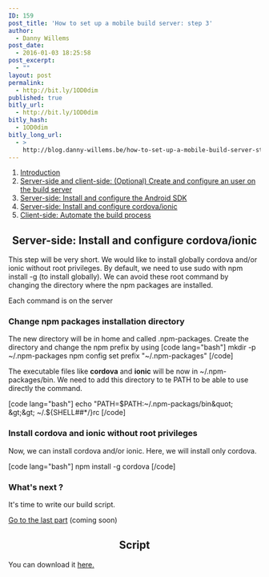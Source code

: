 ```yaml
---
ID: 159
post_title: 'How to set up a mobile build server: step 3'
author:
  - Danny Willems
post_date:
  - 2016-01-03 18:25:58
post_excerpt:
  - ""
layout: post
permalink:
  - http://bit.ly/1OD0dim
published: true
bitly_url:
  - http://bit.ly/1OD0dim
bitly_hash:
  - 1OD0dim
bitly_long_url:
  - >
    http://blog.danny-willems.be/how-to-set-up-a-mobile-build-server-step-3/
---
```

<ol>
	<li><a href="http://blog.danny-willems.be/how-to-set-up-a-mobile-build-server/">Introduction</a></li>
	<li><a href="http://blog.danny-willems.be/how-to-set-up-a-mobile-build-server-step-1/">Server-side and client-side: (Optional) Create and configure an user on the build server</a></li>
	<li><a href="http://blog.danny-willems.be/how-to-set-up-a-mobile-build-server-step-2/">Server-side: Install and configure the Android SDK</a></li>
	<li><a href="http://blog.danny-willems.be/how-to-set-up-a-mobile-build-server-step-3/">Server-side: Install and configure cordova/ionic</a></li>
	<li><a href="http://blog.danny-willems.be/how-to-set-up-a-mobile-build-server-step-4/">Client-side: Automate the build process</a></li>
</ol>

<h2 style="text-align: center">Server-side: Install and configure cordova/ionic</h2>

This step will be very short. We would like to install globally cordova and/or ionic without root privileges. By default, we need to use sudo with npm install -g (to install globally).
We can avoid these root command by changing the directory where the npm packages are installed.

<div>Each command is on the server</div>

<h3>Change npm packages installation directory</h3>

The new directory will be in home and called .npm-packages. Create the directory and change the npm prefix by using
[code lang="bash"]
mkdir -p ~/.npm-packages
npm config set prefix &quot;~/.npm-packages&quot;
[/code]

The executable files like <strong>cordova</strong> and <strong>ionic</strong> will be now in ~/.npm-packages/bin. We need to add this directory to te PATH to be able to use directly the command.

[code lang="bash"]
echo &quot;PATH=$PATH:~/.npm-packags/bin&quot; &gt;&gt; ~/.${SHELL##*/}rc
[/code]

<h3>Install cordova and ionic without root privileges</h3>

Now, we can install cordova and/or ionic. Here, we will install only cordova.

[code lang="bash"]
npm install -g cordova
[/code]

<h3>What's next ?</h3>

It's time to write our build script.

<span class="dashicons dashicons-arrow-right-alt"></span><a href="http://blog.danny-willems.be/how-to-set-up-a-mobile-build-server-step-4/">Go to the last part</a> (coming soon)

<h2 style="text-align: center">Script</h2>

You can download it <a href="http://blog.danny-willems.be/download/script-how-to-set-up-a-mobile-build-server-step-3/">here.</a>